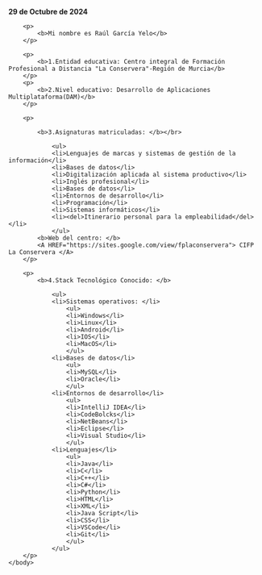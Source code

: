 <html>
	<head>
		<title>1860755 1º commit </title>
	</head>
	<body>
		<p>
			<b>29 de Octubre de 2024</b>
		</p>

		<p>
			<b>Mi nombre es Raúl García Yelo</b>
		</p>

		<p>
			<b>1.Entidad educativa: Centro integral de Formación Profesional a Distancia "La Conservera"-Región de Murcia</b>
		</p>
		<p>
			<b>2.Nivel educativo: Desarrollo de Aplicaciones Multiplataforma(DAM)</b>
		</p>

		<p> 	
		
			<b>3.Asignaturas matriculadas: </b></br>

				<ul>
				<li>Lenguajes de marcas y sistemas de gestión de la información</li>
				<li>Bases de datos</li>
				<li>Digitalización aplicada al sistema productivo</li>
				<li>Inglés profesional</li>
				<li>Bases de datos</li>
				<li>Entornos de desarrollo</li>
				<li>Programación</li>
				<li>Sistemas informáticos</li>
				<li><del>Itinerario personal para la empleabilidad</del></li>
				</ul>
			<b>Web del centro: </b>
			<A HREF="https://sites.google.com/view/fplaconservera"> CIFP La Conservera </A>
		</p>

		<p>	
			<b>4.Stack Tecnológico Conocido: </b>
		
				<ul>
				<li>Sistemas operativos: </li>
					<ul>
					<li>Windows</li>
					<li>Linux</li>
					<li>Android</li>
					<li>IOS</li>
					<li>MacOS</li>
					</ul>
				<li>Bases de datos</li>
					<ul>
					<li>MySQL</li>
					<li>Oracle</li>
					</ul>
				<li>Entornos de desarrollo</li>
					<ul>
					<li>IntelliJ IDEA</li>
					<li>CodeBolcks</li>
					<li>NetBeans</li>
					<li>Eclipse</li>
					<li>Visual Studio</li>
					</ul>
				<li>Lenguajes</li>
					<ul>
					<li>Java</li>
					<li>C</li>
					<li>C++</li>
					<li>C#</li>
					<li>Python</li>
					<li>HTML</li>
					<li>XML</li>
					<li>Java Script</li>
					<li>CSS</li>
					<li>VSCode</li>
					<li>Git</li>
					</ul>
				</ul>
		</p>
	</body>
</html>